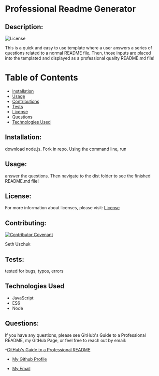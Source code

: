 
# Professional Readme Generator


## Description:

![License](https://img.shields.io/badge/License-MIT-blue.svg "License Badge")

This is a quick and easy to use template where a user answers a series of questions related to a normal README file. Then, those inputs are placed into the templated and displayed as a professional quality README.md file!


# Table of Contents 

- [Installation](#installation)
- [Usage](#usage)
- [Contributions](#contributions)
- [Tests](#tests)
- [License](#license)
- [Questions](#questions)
- [Technologies Used](#languages)

## Installation:

download node.js. Fork in repo. Using the command line, run 


## Usage:

answer the questions. Then navigate to the dist folder to see the finished README.md file!



## License:


For more information about licenses, please visit:
[License](https://opensource.org/licenses/MIT)



## Contributing:

[![Contributor Covenant](https://img.shields.io/badge/Contributor%20Covenant-v2.0%20adopted-ff69b4.svg)](CODE_OF_CONDUCT.md)

Seth Uschuk


## Tests:

tested for bugs, typos, errors


## Technologies Used

* JavaScript
* ES6
* Node


## Questions:


If you have any questions, please see GitHub's Guide to a Professional README, my GitHub Page, or feel free to reach out by email:

-[GitHub's Guide to a Professional README](https://github.com/coding-boot-camp/potential-enigma/blob/master/readme-guide.md)


- [My Github Profile](https://github.com/suschuk24)


- [My Email](suschuk24@qgmail.com)

  